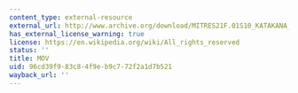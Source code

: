 ```yaml
---
content_type: external-resource
external_url: http://www.archive.org/download/MITRES21F.01S10_KATAKANA_EXERCISES/3a7.mov
has_external_license_warning: true
license: https://en.wikipedia.org/wiki/All_rights_reserved
status: ''
title: MOV
uid: 96cd39f9-83c8-4f9e-b9c7-72f2a1d7b521
wayback_url: ''
---
```

